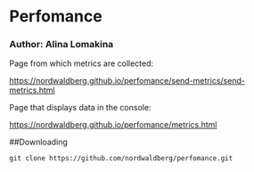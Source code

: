 Perfomance
=====================

### Author: Alina Lomakina

Page from which metrics are collected:

<https://nordwaldberg.github.io/perfomance/send-metrics/send-metrics.html>

Page that displays data in the console:

https://nordwaldberg.github.io/perfomance/metrics.html

##Downloading

```shell
git clone https://github.com/nordwaldberg/perfomance.git
```